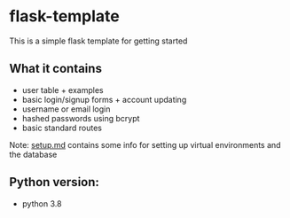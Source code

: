 # flask-template

This is a simple flask template for getting started

## What it contains

- user table + examples
- basic login/signup forms + account updating
- username or email login
- hashed passwords using bcrypt 
- basic standard routes

Note: [setup.md](SETUP.md) contains some info for setting up virtual environments and the database

## Python version:
- python 3.8
